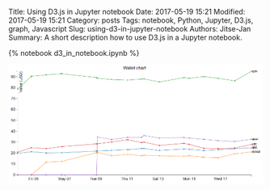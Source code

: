 Title: Using D3.js in Jupyter notebook
Date: 2017-05-19 15:21
Modified: 2017-05-19 15:21
Category: posts
Tags: notebook, Python, Jupyter, D3.js, graph, Javascript
Slug: using-d3-in-jupyter-notebook
Authors: Jitse-Jan
Summary: A short description how to use D3.js in a Jupyter notebook.

{% notebook d3_in_notebook.ipynb %}

<center><img src="images/d3_chart.png" /></center>